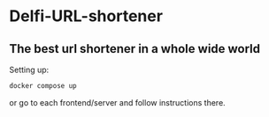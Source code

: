 # Delfi-URL-shortener

## The best url shortener in a whole wide world

Setting up:
```bash
docker compose up
```

or go to each frontend/server and follow instructions there.